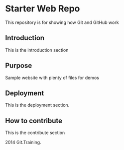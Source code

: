 # Starter Web Repo

This repository is for showing how Git and GitHub work

## Introduction

This is the introduction section

## Purpose

Sample website with plenty of files for demos

## Deployment

This is the deployment section.

## How to contribute

This is the contribute section

2014 Git.Training.
